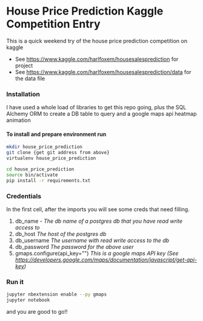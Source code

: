 # House Price Prediction Kaggle Competition Entry

This is a quick weekend try of the house price prediction competition on kaggle

  - See https://www.kaggle.com/harlfoxem/housesalesprediction for project
  - See https://www.kaggle.com/harlfoxem/housesalesprediction/data for the data file

### Installation

I have used a whole load of libraries to get this repo going, plus the SQL Alchemy ORM to create a DB table to query and a google maps api heatmap animation

#### To install and prepare environment run
```bash
mkdir house_price_prediction
git clone {get git address from above}
virtualenv house_price_prediction

cd house_price_prediction
source bin/activate
pip install -r requirements.txt
```

### Credentials
In the first cell, after the imports you will see some creds that need filling.

1. db_name - _The db name of a postgres db that you have read write access to_
2. db_host  _The host of the postgres db_
3. db_username  _The username with read write access to the db_
4. db_password  _The password for the above user_
5. gmaps.configure(api_key="") _This is a google maps API key (See https://developers.google.com/maps/documentation/javascript/get-api-key)_



### Run it

``` sh 
jupyter nbextension enable --py gmaps
jupyter notebook
```

and you are good to go!!

